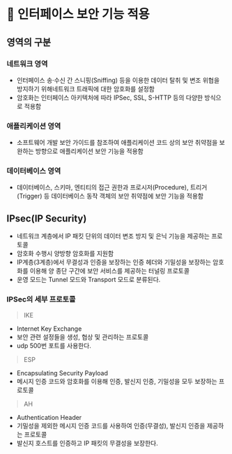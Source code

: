 # 🌟 인터페이스 보안 기능 적용

## 영역의 구분

### 네트워크 영역

- 인터페이스 송·수신 간 스니핑(Sniffing) 등을 이용한 데이터 탈취 및 변조 위협을 방지하기 위해네트워크 트래픽에 대한 암호화를 설정함
- 암호화는 인터페이스 아키텍처에 따라 IPSec, SSL, S-HTTP 등의 다양한 방식으로 적용함

### 애플리케이션 영역

- 소프트웨어 개발 보안 가이드를 참조하여 애플리케이션 코드 상의 보안 취약점을 보완하는 방향으로 애플리케이션 보안 기능을 적용함

### 데이터베이스 영역

- 데이터베이스, 스키마, 엔티티의 접근 권한과 프로시저(Procedure), 트리거(Trigger) 등 데이터베이스 동작 객체의 보안 취약점에 보안 기능을 적용함

## **IPsec(IP Security)**

- 네트워크 계층에서 IP 패킷 단위의 데이터 변조 방지 및 은닉 기능을 제공하는 프로토콜
- 암호화 수행시 양방향 암호화를 지원함
- IP계층(3계층)에서 무결성과 인증을 보장하는 인증 헤더와 기밀성을 보장하는 암호화를 이용해 양 종단 구간에 보안 서비스를 제공하는 터널링 프로토콜
- 운영 모드는 Tunnel 모드와 Transport 모드로 분류된다.

### IPSec의 세부 프로토콜

> IKE

- Internet Key Exchange
- 보안 관련 설정들을 생성, 협상 및 관리하는 프로토콜
- udp 500번 포트를 사용한다.

> ESP

- Encapsulating Security Payload
- 메시지 인증 코드와 암호화를 이용해 인증, 발신지 인증, 기밀성을 모두 보장하는 프로토콜

> AH

- Authentication Header
- 기밀성을 제외한 메시지 인증 코드를 사용하여 인증(무결성), 발신지 인증을 제공하는 프로토콜
- 발신지 호스트를 인증하고 IP 패킷의 무결성을 보장한다.
